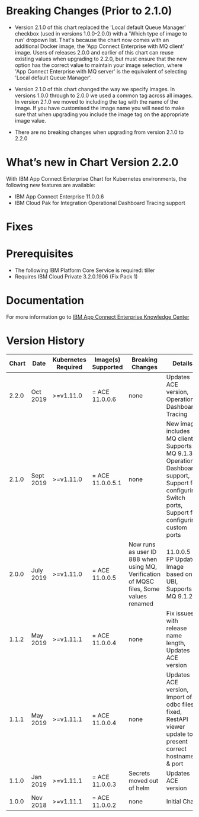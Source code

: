 # Breaking Changes (Prior to 2.1.0)

* Version 2.1.0 of this chart replaced the 'Local default Queue Manager' checkbox (used in versions 1.0.0-2.0.0) with a 'Which type of image to run' dropown list. That's because the chart now comes with an additional Docker image, the 'App Connect Enterprise with MQ client' image. Users of releases 2.0.0 and earlier of this chart can reuse existing values when upgrading to 2.2.0, but must ensure that the new option has the correct value to maintain your image selection, where 'App Connect Enterprise with MQ server' is the equivalent of selecting 'Local default Queue Manager'.

* Version 2.1.0 of this chart changed the way we specify images. In versions 1.0.0 through to 2.0.0 we used a common tag across all images. In version 2.1.0 we moved to including the tag with the name of the image. If you have customised the image name you will need to make sure that when upgrading you include the image tag on the appropriate image value.

* There are no breaking changes when upgrading from version 2.1.0 to 2.2.0

# What’s new in Chart Version 2.2.0

With IBM App Connect Enterprise Chart for Kubernetes environments, the following new features
are available:

* IBM App Connect Enterprise 11.0.0.6
* IBM Cloud Pak for Integration Operational Dashboard Tracing support

# Fixes

# Prerequisites

* The following IBM Platform Core Service is required: tiller
* Requires IBM Cloud Private 3.2.0.1906 (Fix Pack 1)

# Documentation

For more information go to [IBM App Connect Enterprise Knowledge Center](https://ibm.biz/ACEv11ContainerDocs)

# Version History

| Chart | Date | Kubernetes Required | Image(s) Supported | Breaking Changes | Details |
| ----- | ----| ------------------- | ------------------ | ---------------- | ------- |
| 2.2.0 | Oct 2019 | >=v1.11.0 | = ACE 11.0.0.6 | none | Updates ACE version, Operational Dashboard Tracing |
| 2.1.0 | Sept 2019 | >=v1.11.0 | = ACE 11.0.0.5.1 | none | New image includes MQ client, Supports MQ 9.1.3, Operational Dashboard support, Support for configuring Switch ports, Support for configuring custom ports |
| 2.0.0 | July 2019 | >=v1.11.0 | = ACE 11.0.0.5 | Now runs as user ID 888 when using MQ, Verification of MQSC files, Some values renamed | 11.0.0.5 FP Update, Image based on UBI, Supports MQ 9.1.2 |
| 1.1.2 | May 2019 | >=v1.11.1 | = ACE 11.0.0.4 | none  | Fix issues with release name length, Updates ACE version |
| 1.1.1 | May 2019 | >=v1.11.1 | = ACE 11.0.0.4  | none | Updates ACE version, Import of odbc files fixed, RestAPI viewer update to present correct hostname & port |
| 1.1.0 | Jan 2019 | >=v1.11.1 | = ACE 11.0.0.3 | Secrets moved out of helm  | Updates ACE version |
| 1.0.0 | Nov 2018 | >=v1.11.1 | = ACE 11.0.0.2 | none |  Initial Chart |
